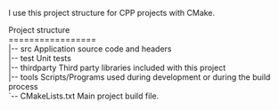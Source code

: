 I use this project structure for CPP projects with CMake.

Project structure<br />
=================<br />
|-- src                 Application source code and headers<br />
|-- test                Unit tests<br />
|-- thirdparty          Third party libraries included with this project<br />
|-- tools               Scripts/Programs used during development or during the build process<br />
`-- CMakeLists.txt      Main project build file.<br />
